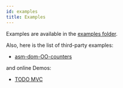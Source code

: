 ```yaml
---
id: examples
title: Examples
---
```


Examples are available in the [examples folder](https://github.com/mbasso/asm-dom/tree/master/examples).

Also, here is the list of third-party examples:

- [asm-dom-OO-counters](https://github.com/kevinaud/asm-dom-OO-counters)

and online Demos:

- [TODO MVC](https://mbasso.github.io/asm-dom/examples/todomvc/)
